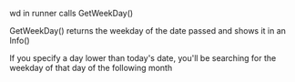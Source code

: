wd in runner calls GetWeekDay()

GetWeekDay() returns the weekday of the date passed and shows it in an Info()

If you specify a day lower than today's date, you'll be searching for the weekday of that day of the following month